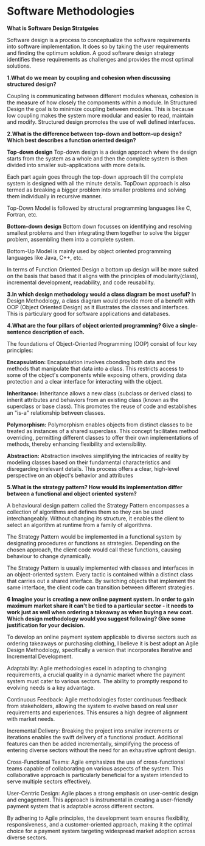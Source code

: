 #  Software Methodologies

**What is Software Design Stratgeies**

Software design is a process to conceptualize the software requirements into software implementation. It does so by taking the user requirements and finding the optimum solution. A good software design strategy identifies these requirements as challenges and provides the most optimal solutions.

**1.What do we mean by coupling and cohesion when discussing structured design?**

Coupling is communicating between different modules whereas, cohesion is the measure of how closely the compoments within a module. 
In Structured Design the goal is to minimize coupling between modules. This is because low coupling makes the system more modular and easier to read, maintain and modify. Structured design promotes the use of well defined interfaces.

**2.What is the difference between top-down and bottom-up design? Which best describes a function oriented design?**

**Top-down design** 
Top-down design is a design approach where the design starts from the system as a whole and then the complete system is then divided into smaller sub-applications with more details. 

Each part again goes through the top-down approach till the complete system is designed with all the minute details. TopDown approach is also termed as breaking a bigger problem into smaller problems and solving them individually in recursive manner.

Top-Down Model is followed by structural programming languages like C, Fortran, etc.

**Bottom-down design** 
Bottom down focusses on identifying and resolving smallest problems and then integrating them together to solve the bigger problem, assembling them into a complete system.

Bottom-Up Model is mainly used by object oriented programming languages like Java, C++, etc.


In terms of Function Oriented Design a bottom up design will be more suited on the basis that based that  it aligns with the principles of modularity(class), incremental development, readability, and code reusability.

**3.In which design methodology would a class diagram be most useful?**
In Design Methodology, a class diagram would provide more of a benefit with OOP (Object Oriented Design) as it illustrates the classes and interfaces. This is particulary good for software applications and databases.


**4.What are the four pillars of object oriented programming? Give a single-sentence description of each.**


The foundations of Object-Oriented Programming (OOP) consist of four key principles:

**Encapsulation:**
Encapsulation involves cbonding both data and the methods that manipulate that data into a class. This restricts access to some of the object's components while exposing others, providing data protection and a clear interface for interacting with the object.

**Inheritance:**
Inheritance allows a new class (subclass or derived class) to inherit attributes and behaviors from an existing class (known as the superclass or base class). This promotes the reuse of code and establishes an "is-a" relationship between classes.

**Polymorphism:**
Polymorphism enables objects from distinct classes to be treated as instances of a shared superclass. This concept facilitates method overriding, permitting different classes to offer their own implementations of methods, thereby enhancing flexibility and extensibility.

**Abstraction:**
Abstraction involves simplifying the intricacies of reality by modeling classes based on their fundamental characteristics and disregarding irrelevant details. This process offers a clear, high-level perspective on an object's behavior and attributes

**5.What is the strategy pattern? How would its implementation differ between a functional and object oriented system?**

A behavioural design pattern called the Strategy Pattern encompasses a collection of algorithms and defines them so they can be used interchangeably. Without changing its structure, it enables the client to select an algorithm at runtime from a family of algorithms.

The Strategy Pattern would be implemented in a functional system by designating procedures or functions as strategies. Depending on the chosen approach, the client code would call these functions, causing behaviour to change dynamically.

The Strategy Pattern is usually implemented with classes and interfaces in an object-oriented system. Every tactic is contained within a distinct class that carries out a shared interface. By switching objects that implement the same interface, the client code can transition between different strategies.

**6 Imagine your is creating a new online payment system. In order to gain maximum market share it can't be tied to a particular sector - it needs to work just as well when ordering a takeaway as when buying a new coat. Which design methodology would you suggest following? Give some justification for your decision.**

To develop an online payment system applicable to diverse sectors such as ordering takeaways or purchasing clothing, I believe it is best adopt an Agile Design Methodology, specifically a version that incorporates Iterative and Incremental Development.

Adaptability:
Agile methodologies excel in adapting to changing requirements, a crucial quality in a dynamic market where the payment system must cater to various sectors. The ability to promptly respond to evolving needs is a key advantage.

Continuous Feedback:
Agile methodologies foster continuous feedback from stakeholders, allowing the system to evolve based on real user requirements and experiences. This ensures a high degree of alignment with market needs.

Incremental Delivery:
Breaking the project into smaller increments or iterations enables the swift delivery of a functional product. Additional features can then be added incrementally, simplifying the process of entering diverse sectors without the need for an exhaustive upfront design.

Cross-Functional Teams:
Agile emphasizes the use of cross-functional teams capable of collaborating on various aspects of the system. This collaborative approach is particularly beneficial for a system intended to serve multiple sectors effectively.

User-Centric Design:
Agile places a strong emphasis on user-centric design and engagement. This approach is instrumental in creating a user-friendly payment system that is adaptable across different sectors.

By adhering to Agile principles, the development team ensures flexibility, responsiveness, and a customer-oriented approach, making it the optimal choice for a payment system targeting widespread market adoption across diverse sectors.